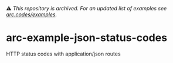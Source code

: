 ⚠️ *This repository is archived. For an updated list of examples see [arc.codes/examples](https://arc.codes/examples).*

# arc-example-json-status-codes
HTTP status codes with application/json routes
